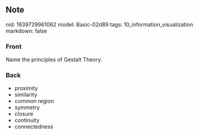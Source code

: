 ## Note
nid: 1639729961062
model: Basic-02d89
tags: 10_information_visualization
markdown: false

### Front
Name the principles of Gestalt Theory.

### Back
<ul>
  <li>proximity
  <li>similarity
  <li>common region
  <li>symmetry
  <li>closure
  <li>continuity
  <li>connectedness
</ul>
